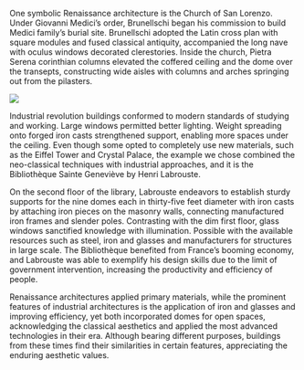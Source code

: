 


One symbolic Renaissance architecture is the Church of San Lorenzo. Under Giovanni Medici’s order, Brunellschi began his commission to build Medici family’s burial site. Brunellschi adopted the Latin cross plan with square modules and fused classical antiquity, accompanied the long nave with oculus windows decorated clerestories. Inside the church, Pietra Serena corinthian columns elevated the coffered ceiling and the dome over the transepts, constructing wide aisles with columns and arches springing out from the pilasters.


<img src="https://raw.githubusercontent.com/xinyixiang/xinyixiang.github.io/master/_posts/2021-03-17-a-technical-writing-course-portfolio/assets/cathedral.jpg">


Industrial revolution buildings conformed to modern standards of studying and working. Large windows permitted better lighting. Weight spreading onto forged iron casts strengthened support, enabling more spaces under the ceiling. Even though some opted to completely use new materials, such as the Eiffel Tower and Crystal Palace, the example we chose combined the neo-classical techniques with industrial approaches, and it is the Bibliothèque Sainte Geneviève by Henri Labrouste. 

On the second floor of the library, Labrouste endeavors to establish sturdy supports for the nine domes each in thirty-five feet diameter with iron casts by attaching iron pieces on the masonry walls, connecting manufactured iron frames and slender poles. Contrasting with the dim first floor, glass windows sanctified knowledge with illumination. Possible with the available resources such as steel, iron and glasses and manufacturers for structures in large scale. The Bibliothèque benefited from France’s booming economy, and Labrouste was able to exemplify his design skills due to the limit of government intervention, increasing the productivity and efficiency of people. 

Renaissance architectures applied primary materials, while the prominent features of industrial architectures is the application of iron and glasses and improving efficiency, yet both incorporated domes for open spaces, acknowledging the classical aesthetics and applied the most advanced technologies in their era.  Although bearing different purposes, buildings from these times find their similarities in certain features, appreciating the enduring aesthetic values. 